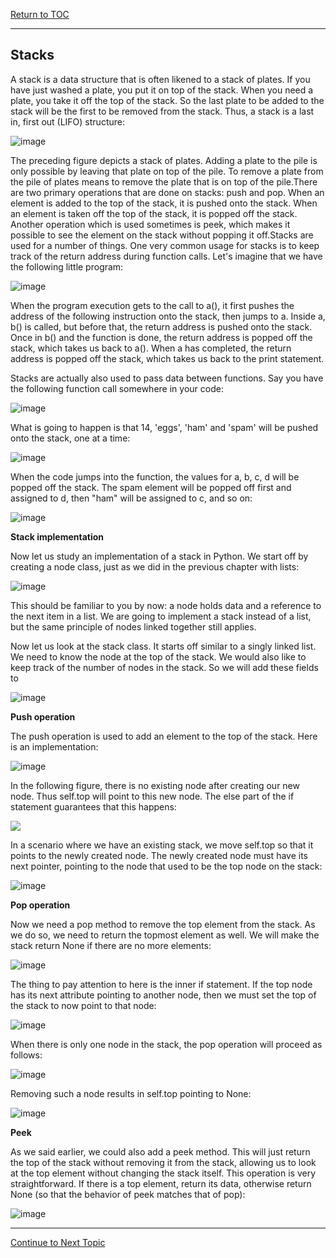 <a href="https://github.com/CyberTrainingUSAF/06-Intro-to-Algorithms/blob/master/00-Table-of-Contents.md"> Return to TOC </a>

---

## Stacks
A stack is a data structure that is often likened to a stack of plates. 
If you have just washed a plate, you put it on top of the stack. When you need a plate, 
you take it off the top of the stack. 
So the last plate to be added to the stack will be the first to be removed from the stack. 
Thus, a stack is a last in, first out (LIFO) structure:

![image](https://user-images.githubusercontent.com/19671036/60811535-19e15280-a155-11e9-8e9a-2687644e3152.png)

The preceding figure depicts a stack of plates. Adding a plate to the pile is only possible by leaving that plate on top of the pile. To remove a plate from the pile of plates means to remove the plate that is on top of the pile.There are two primary operations that are done on stacks: push and pop. When an element is added to the top of the stack, it is pushed onto the stack. When an element is taken off the top of the stack, it is popped off the stack. Another operation which is used sometimes is peek, which makes it possible to see the element on the stack without popping it off.Stacks are used for a number of things. One very common usage for stacks is to keep track of the return address during function calls. Let's imagine that we have the following little program:

![image](https://user-images.githubusercontent.com/19671036/60811393-c2db7d80-a154-11e9-83dd-571ac8836a8b.png)

When the program execution gets to the call to a(), it first pushes the address of the following instruction onto the stack, then jumps to a. Inside a, b() is called, but before that, the return address is pushed onto the stack. Once in b() and the function is done, the return address is popped off the stack, which takes us back to a(). When a has completed, the return address is popped off the stack, which takes us back to the print statement.

Stacks are actually also used to pass data between functions. Say you have the following function call somewhere in your code:

![image](https://user-images.githubusercontent.com/19671036/60811613-46956a00-a155-11e9-9527-49bc84a2c520.png)

What is going to happen is that 14, 'eggs', 'ham' and 'spam' will be pushed onto the stack, one at a time:

![image](https://user-images.githubusercontent.com/19671036/60811669-66c52900-a155-11e9-9e19-34dc6f30f5e2.png)

When the code jumps into the function, the values for a, b, c, d will be popped off the stack. The spam element will be popped off first and assigned to d, then "ham" will be assigned to c, and so on:

![image](https://user-images.githubusercontent.com/19671036/60811834-b73c8680-a155-11e9-8842-f0a8b5bcbcd0.png)

**Stack implementation**

Now let us study an implementation of a stack in Python. We start off by creating a node class, just as we did in the previous chapter with lists:

![image](https://user-images.githubusercontent.com/19671036/60815909-30d87280-a15e-11e9-9da0-105f5b9a96e5.png)

This should be familiar to you by now: a node holds data and a reference to the next item in a list. We are going to implement a stack instead of a list, but the same principle of nodes linked together still applies.

Now let us look at the stack class. It starts off similar to a singly linked list. We need to know the node at the top of the stack. We would also like to keep track of the number of nodes in the stack. So we will add these fields to

![image](https://user-images.githubusercontent.com/19671036/60815974-49e12380-a15e-11e9-8441-90d82d5d0c18.png)

**Push operation**

The push operation is used to add an element to the top of the stack. Here is an implementation:

![image](https://user-images.githubusercontent.com/19671036/60816065-78f79500-a15e-11e9-9987-6ec1a8ebb331.png)

In the following figure, there is no existing node after creating our new node. Thus self.top will point to this new node. The else part of the if statement guarantees that this happens:

![](/06-Intro-to-Algorithms/Assets/Nodes.png)

In a scenario where we have an existing stack, we move self.top so that it points to the newly created node. The newly created node must have its next pointer, pointing to the node that used to be the top node on the stack:

![image](https://user-images.githubusercontent.com/19671036/60816155-b4925f00-a15e-11e9-92d5-193260da1302.png)


**Pop operation**

Now we need a pop method to remove the top element from the stack. As we do so, we need to return the topmost element as well. We will make the stack return None if there are no more elements:


![image](https://user-images.githubusercontent.com/19671036/60816517-81040480-a15f-11e9-9a6f-097cddda73d5.png)

The thing to pay attention to here is the inner if statement. If the top node has its next attribute pointing to another node, then we must set the top of the stack to now point to that node:

![image](https://user-images.githubusercontent.com/19671036/60816827-2323ec80-a160-11e9-8fa3-79790ed7c9e0.png)

When there is only one node in the stack, the pop operation will proceed as follows:

![image](https://user-images.githubusercontent.com/19671036/60816870-3a62da00-a160-11e9-8481-e3e5ea91987a.png)

Removing such a node results in self.top pointing to None:

![image](https://user-images.githubusercontent.com/19671036/60816906-4a7ab980-a160-11e9-97df-ed602a2735a5.png)

**Peek**

As we said earlier, we could also add a peek method. This will just return the top of the stack without removing it from the stack, allowing us to look at the top element without changing the stack itself. This operation is very straightforward. If there is a top element, return its data, otherwise return None (so that the behavior of peek matches that of pop):

![image](https://user-images.githubusercontent.com/19671036/60817002-71d18680-a160-11e9-821e-282f24e57f95.png)

---

<a href="https://github.com/CyberTrainingUSAF/06-Intro-to-Algorithms/blob/master/15_Stack%20Implementation_Lesson.md" > Continue to Next Topic </a>
